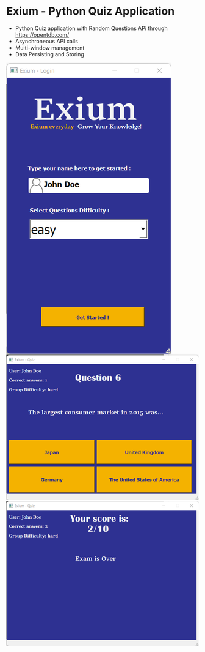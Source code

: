 # Exium - Python Quiz Application
 * Python Quiz application with Random Questions APi through https://opentdb.com/
 * Asynchroneous API calls
 * Multi-window management
 * Data Persisting and Storing  
 
 <img src="1.png" />
 <img src="2.png" />
 <img src="3.png" />
